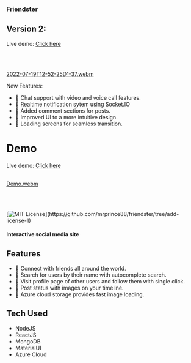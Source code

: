 ### Friendster

## Version 2:


Live demo: <a href="https://friendster.azurewebsites.net" target="_blank">Click here</a>


<br />
<br />

[2022-07-19T12-52-25D1-37.webm](https://user-images.githubusercontent.com/51236601/179755665-cd62d177-4183-4f4b-9659-b4edb1efb569.webm)

New Features:
- 📌 Chat support with video and voice call features.
- 📌 Realtime notification sytem using Socket.IO
- 📌 Added comment sections for posts.
- 📌 Improved UI to a more intuitive design.
- 📌 Loading screens for seamless transition.


# Demo

Live demo: <a href="https://friendster.azurewebsites.net" target="_blank">Click here</a>
<br />
<br />

[Demo.webm](https://user-images.githubusercontent.com/51236601/176987652-082371f1-0e8a-41fb-a7ed-1f62f98edc0b.webm)

<br />
<br />

[![MIT License](https://img.shields.io/apm/l/atomic-design-ui.svg?)](https://github.com/mrprince88/friendster/tree/add-license-1)

#### Interactive social media site

## Features

- 📌 Connect with friends all around the world.
- 📌 Search for users by their name with autocomplete search.
- 📌 Visit profile page of other users and follow them with single click.
- 📌 Post status with images on your timeline.
- 📌 Azure cloud storage provides fast image loading.

## Tech Used

- NodeJS
- ReactJS
- MongoDB
- MaterialUI
- Azure Cloud
